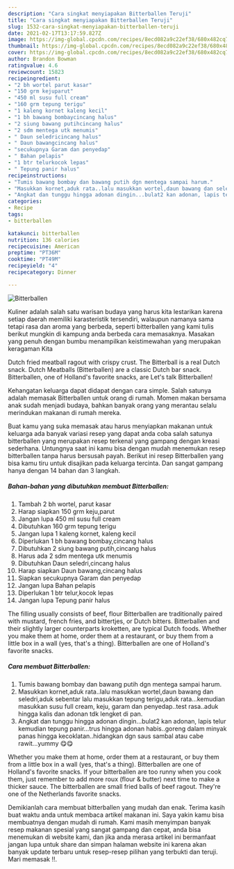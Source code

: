 ```yaml
---
description: "Cara singkat menyiapakan Bitterballen Teruji"
title: "Cara singkat menyiapakan Bitterballen Teruji"
slug: 1532-cara-singkat-menyiapakan-bitterballen-teruji
date: 2021-02-17T13:17:59.827Z
image: https://img-global.cpcdn.com/recipes/8ecd082a9c22ef38/680x482cq70/bitterballen-foto-resep-utama.jpg
thumbnail: https://img-global.cpcdn.com/recipes/8ecd082a9c22ef38/680x482cq70/bitterballen-foto-resep-utama.jpg
cover: https://img-global.cpcdn.com/recipes/8ecd082a9c22ef38/680x482cq70/bitterballen-foto-resep-utama.jpg
author: Brandon Bowman
ratingvalue: 4.6
reviewcount: 15823
recipeingredient:
- "2 bh wortel parut kasar"
- "150 grm kejuparut"
- "450 ml susu full cream"
- "160 grm tepung terigu"
- "1 kaleng kornet kaleng kecil"
- "1 bh bawang bombaycincang halus"
- "2 siung bawang putihcincang halus"
- "2 sdm mentega utk menumis"
- " Daun seledricincang halus"
- " Daun bawangcincang halus"
- "secukupnya Garam dan penyedap"
- " Bahan pelapis"
- "1 btr telurkocok lepas"
- " Tepung panir halus"
recipeinstructions:
- "Tumis bawang bombay dan bawang putih dgn mentega sampai harum."
- "Masukkan kornet,aduk rata..lalu masukkan wortel,daun bawang dan seledri,aduk sebentar lalu masukkan tepung terigu,aduk rata...kemudian masukkan susu full cream, keju, garam dan penyedap..test rasa..aduk hingga kalis dan adonan tdk lengket di pan."
- "Angkat dan tunggu hingga adonan dingin...bulat2 kan adonan, lapis telur kemudian tepung panir...trus hingga adonan habis..goreng dalam minyak panas hingga kecoklatan..hidangkan dgn saus sambal atau cabe rawit...yummy 😋😋"
categories:
- Recipe
tags:
- bitterballen

katakunci: bitterballen 
nutrition: 136 calories
recipecuisine: American
preptime: "PT36M"
cooktime: "PT49M"
recipeyield: "4"
recipecategory: Dinner

---
```



![Bitterballen](https://img-global.cpcdn.com/recipes/8ecd082a9c22ef38/680x482cq70/bitterballen-foto-resep-utama.jpg)

Kuliner adalah salah satu warisan budaya yang harus kita lestarikan karena setiap daerah memiliki karasteristik tersendiri, walaupun namanya sama tetapi rasa dan aroma yang berbeda, seperti bitterballen yang kami tulis berikut mungkin di kampung anda berbeda cara memasaknya. Masakan yang penuh dengan bumbu menampilkan keistimewahan yang merupakan keragaman Kita

Dutch fried meatball ragout with crispy crust. The Bitterball is a real Dutch snack. Dutch Meatballs (Bitterballen) are a classic Dutch bar snack. Bitterballen, one of Holland&#39;s favorite snacks, are Let&#39;s talk Bitterballen!

Kehangatan keluarga dapat didapat dengan cara simple. Salah satunya adalah memasak Bitterballen untuk orang di rumah. Momen makan bersama anak sudah menjadi budaya, bahkan banyak orang yang merantau selalu merindukan makanan di rumah mereka.

Buat kamu yang suka memasak atau harus menyiapkan makanan untuk keluarga ada banyak variasi resep yang dapat anda coba salah satunya bitterballen yang merupakan resep terkenal yang gampang dengan kreasi sederhana. Untungnya saat ini kamu bisa dengan mudah menemukan resep bitterballen tanpa harus bersusah payah.
Berikut ini resep Bitterballen yang bisa kamu tiru untuk disajikan pada keluarga tercinta. Dan sangat gampang hanya dengan 14 bahan dan 3 langkah.


<!--inarticleads1-->

##### Bahan-bahan yang dibutuhkan membuat Bitterballen:

1. Tambah 2 bh wortel, parut kasar
1. Harap siapkan 150 grm keju,parut
1. Jangan lupa 450 ml susu full cream
1. Dibutuhkan 160 grm tepung terigu
1. Jangan lupa 1 kaleng kornet, kaleng kecil
1. Diperlukan 1 bh bawang bombay,cincang halus
1. Dibutuhkan 2 siung bawang putih,cincang halus
1. Harus ada 2 sdm mentega utk menumis
1. Dibutuhkan  Daun seledri,cincang halus
1. Harap siapkan  Daun bawang,cincang halus
1. Siapkan secukupnya Garam dan penyedap
1. Jangan lupa  Bahan pelapis
1. Diperlukan 1 btr telur,kocok lepas
1. Jangan lupa  Tepung panir halus


The filling usually consists of beef, flour Bitterballen are traditionally paired with mustard, french fries, and bittertjes, or Dutch bitters. Bitterballen and their slightly larger counterparts kroketten, are typical Dutch foods. Whether you make them at home, order them at a restaurant, or buy them from a little box in a wall (yes, that&#39;s a thing). Bitterballen are one of Holland&#39;s favorite snacks. 

<!--inarticleads2-->

##### Cara membuat  Bitterballen:

1. Tumis bawang bombay dan bawang putih dgn mentega sampai harum.
1. Masukkan kornet,aduk rata..lalu masukkan wortel,daun bawang dan seledri,aduk sebentar lalu masukkan tepung terigu,aduk rata...kemudian masukkan susu full cream, keju, garam dan penyedap..test rasa..aduk hingga kalis dan adonan tdk lengket di pan.
1. Angkat dan tunggu hingga adonan dingin...bulat2 kan adonan, lapis telur kemudian tepung panir...trus hingga adonan habis..goreng dalam minyak panas hingga kecoklatan..hidangkan dgn saus sambal atau cabe rawit...yummy 😋😋


Whether you make them at home, order them at a restaurant, or buy them from a little box in a wall (yes, that&#39;s a thing). Bitterballen are one of Holland&#39;s favorite snacks. If your bitterballen are too runny when you cook them, just remember to add more roux (flour &amp; butter) next time to make a thicker sauce. The bitterballen are small fried balls of beef ragout. They&#39;re one of the Netherlands favorite snacks. 

Demikianlah cara membuat bitterballen yang mudah dan enak. Terima kasih buat waktu anda untuk membaca artikel makanan ini. Saya yakin kamu bisa membuatnya dengan mudah di rumah. Kami masih menyimpan banyak resep makanan spesial yang sangat gampang dan cepat, anda bisa menemukan di website kami, dan jika anda merasa artikel ini bermanfaat jangan lupa untuk share dan simpan halaman website ini karena akan banyak update terbaru untuk resep-resep pilihan yang terbukti dan teruji. Mari memasak !!. 
